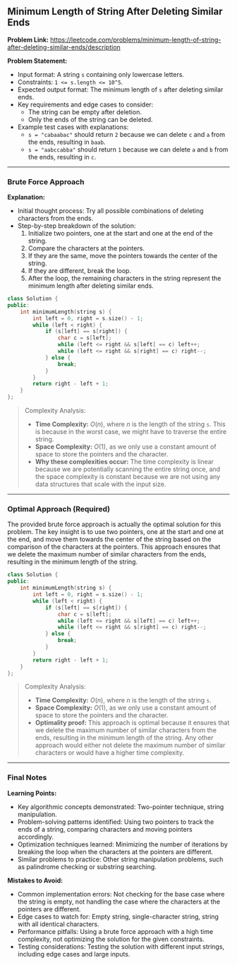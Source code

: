 ## Minimum Length of String After Deleting Similar Ends
**Problem Link:** https://leetcode.com/problems/minimum-length-of-string-after-deleting-similar-ends/description

**Problem Statement:**
- Input format: A string `s` containing only lowercase letters.
- Constraints: `1 <= s.length <= 10^5`.
- Expected output format: The minimum length of `s` after deleting similar ends.
- Key requirements and edge cases to consider: 
  - The string can be empty after deletion.
  - Only the ends of the string can be deleted.
- Example test cases with explanations:
  - `s = "cabaabac"` should return `2` because we can delete `c` and `a` from the ends, resulting in `baab`.
  - `s = "aabccabba"` should return `1` because we can delete `a` and `b` from the ends, resulting in `c`.

---

### Brute Force Approach

**Explanation:**
- Initial thought process: Try all possible combinations of deleting characters from the ends.
- Step-by-step breakdown of the solution:
  1. Initialize two pointers, one at the start and one at the end of the string.
  2. Compare the characters at the pointers.
  3. If they are the same, move the pointers towards the center of the string.
  4. If they are different, break the loop.
  5. After the loop, the remaining characters in the string represent the minimum length after deleting similar ends.

```cpp
class Solution {
public:
    int minimumLength(string s) {
        int left = 0, right = s.size() - 1;
        while (left < right) {
            if (s[left] == s[right]) {
                char c = s[left];
                while (left <= right && s[left] == c) left++;
                while (left <= right && s[right] == c) right--;
            } else {
                break;
            }
        }
        return right - left + 1;
    }
};
```

> Complexity Analysis:
> - **Time Complexity:** $O(n)$, where $n$ is the length of the string `s`. This is because in the worst case, we might have to traverse the entire string.
> - **Space Complexity:** $O(1)$, as we only use a constant amount of space to store the pointers and the character.
> - **Why these complexities occur:** The time complexity is linear because we are potentially scanning the entire string once, and the space complexity is constant because we are not using any data structures that scale with the input size.

---

### Optimal Approach (Required)

The provided brute force approach is actually the optimal solution for this problem. The key insight is to use two pointers, one at the start and one at the end, and move them towards the center of the string based on the comparison of the characters at the pointers. This approach ensures that we delete the maximum number of similar characters from the ends, resulting in the minimum length of the string.

```cpp
class Solution {
public:
    int minimumLength(string s) {
        int left = 0, right = s.size() - 1;
        while (left < right) {
            if (s[left] == s[right]) {
                char c = s[left];
                while (left <= right && s[left] == c) left++;
                while (left <= right && s[right] == c) right--;
            } else {
                break;
            }
        }
        return right - left + 1;
    }
};
```

> Complexity Analysis:
> - **Time Complexity:** $O(n)$, where $n$ is the length of the string `s`.
> - **Space Complexity:** $O(1)$, as we only use a constant amount of space to store the pointers and the character.
> - **Optimality proof:** This approach is optimal because it ensures that we delete the maximum number of similar characters from the ends, resulting in the minimum length of the string. Any other approach would either not delete the maximum number of similar characters or would have a higher time complexity.

---

### Final Notes

**Learning Points:**
- Key algorithmic concepts demonstrated: Two-pointer technique, string manipulation.
- Problem-solving patterns identified: Using two pointers to track the ends of a string, comparing characters and moving pointers accordingly.
- Optimization techniques learned: Minimizing the number of iterations by breaking the loop when the characters at the pointers are different.
- Similar problems to practice: Other string manipulation problems, such as palindrome checking or substring searching.

**Mistakes to Avoid:**
- Common implementation errors: Not checking for the base case where the string is empty, not handling the case where the characters at the pointers are different.
- Edge cases to watch for: Empty string, single-character string, string with all identical characters.
- Performance pitfalls: Using a brute force approach with a high time complexity, not optimizing the solution for the given constraints.
- Testing considerations: Testing the solution with different input strings, including edge cases and large inputs.